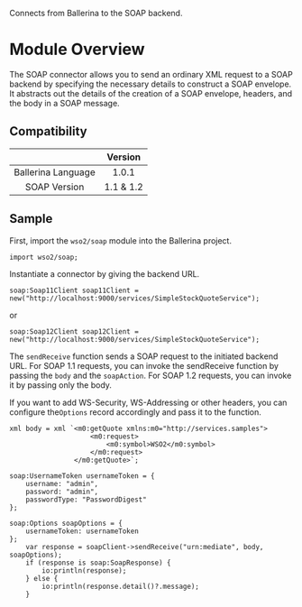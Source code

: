 Connects from Ballerina to the SOAP backend. 

# Module Overview

The SOAP connector allows you to send an ordinary XML request to a SOAP backend by specifying the necessary details to
construct a SOAP envelope. It abstracts out the details of the creation of a SOAP envelope, headers, and the body in a
SOAP message.

## Compatibility
|                          |    Version     |
|:------------------------:|:--------------:|
| Ballerina Language       | 1.0.1        |
| SOAP Version             | 1.1 & 1.2      |

## Sample

First, import the `wso2/soap` module into the Ballerina project.
```ballerina
import wso2/soap;
```

Instantiate a connector by giving the backend URL.
```ballerina
soap:Soap11Client soap11Client = new("http://localhost:9000/services/SimpleStockQuoteService");
```  
or
```ballerina
soap:Soap12Client soap12Client = new("http://localhost:9000/services/SimpleStockQuoteService");
```

The `sendReceive` function sends a SOAP request to the initiated backend URL. For SOAP 1.1 requests, you can invoke the sendReceive function by passing the `body` and the `soapAction`. For SOAP 1.2 requests, you can invoke it by passing only the body. 

If you want to add WS-Security, WS-Addressing or other headers, you can configure the`Options` record accordingly and pass it to the function. 
```ballerina
xml body = xml `<m0:getQuote xmlns:m0="http://services.samples">
                    <m0:request>
                        <m0:symbol>WSO2</m0:symbol>
                    </m0:request>
                </m0:getQuote>`;

soap:UsernameToken usernameToken = {
    username: "admin",
    password: "admin",
    passwordType: "PasswordDigest"
};

soap:Options soapOptions = {
    usernameToken: usernameToken
};
    var response = soapClient->sendReceive("urn:mediate", body, soapOptions);
    if (response is soap:SoapResponse) {
        io:println(response);
    } else {
        io:println(response.detail()?.message);
    }
```
